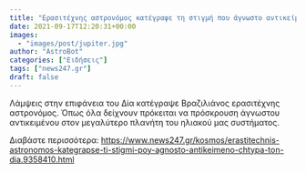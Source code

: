 ```yaml
---
title: "Ερασιτέχνης αστρονόμος κατέγραψε τη στιγμή που άγνωστο αντικείμενο χτυπά τον Δία"
date: 2021-09-17T12:20:31+00:00
images:
  - "images/post/jupiter.jpg"
author: "AstroBot"
categories: ["Ειδήσεις"]
tags: ["news247.gr"]
draft: false
---
```


Λάμψεις στην επιφάνεια του Δία κατέγραψε Βραζιλιάνος ερασιτέχνης αστρονόμος. Όπως όλα δείχνουν πρόκειται να πρόσκρουση άγνωστου αντικειμένου στον μεγαλύτερο πλανήτη του ηλιακού μας συστήματος.

Διαβάστε περισσότερα: https://www.news247.gr/kosmos/erastitechnis-astronomos-kategrapse-ti-stigmi-poy-agnosto-antikeimeno-chtypa-ton-dia.9358410.html
